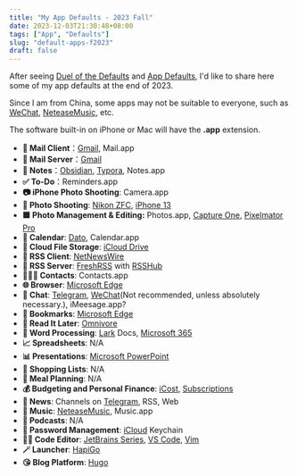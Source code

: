 ```yaml
---
title: "My App Defaults - 2023 Fall"
date: 2023-12-03T21:30:48+08:00
tags: ["App", "Defaults"]
slug: "default-apps-f2023"
draft: false
---
```


After seeing [Duel of the Defaults](https://listen.hemisphericviews.com/097) and [App Defaults](https://defaults.rknight.me/), I'd like to share here some of my app defaults at the end of 2023.

Since I am from China, some apps may not be suitable to everyone, such as [WeChat](https://www.wechat.com/), [NeteaseMusic](https://music.163.com/), etc.

The software built-in on iPhone or Mac will have the **.app** extension.

+ **📨 Mail Client**：[Gmail](https://apps.apple.com/us/app/gmail-email-by-google/id422689480/), Mail.app
+ **📮 Mail Server**：[Gmail](https://mail.google.com/)
+ **📝 Notes**：[Obsidian](https://obsidian.md/), [Typora](https://typora.io/), Notes.app
+ **✅ To-Do**：Reminders.app 
+ **📷 iPhone Photo Shooting**: Camera.app 
+ **📸 Photo Shooting**: [Nikon ZFC](https://www.nikon.com.sg/mirrorless-z-fc), [iPhone 13](https://www.apple.com/iphone-13/specs/)
+ **🟦 Photo Management & Editing:** Photos.app, [Capture One](https://www.captureone.com/en), [Pixelmator Pro](https://www.pixelmator.com/pro/)
+ **📆 Calendar**: [Dato](https://apps.apple.com/us/app/dato/id1470584107?mt=12), Calendar.app
+ **📁 Cloud File Storage**: [iCloud Drive](https://www.icloud.com/iclouddrive)
+ **📖 RSS Client**: [NetNewsWire](https://netnewswire.com/)
+ **📖 RSS Server**: [FreshRSS](https://freshrss.org/index.html) with [RSSHub](https://docs.rsshub.app/)
+ **🙍🏻‍♂️ Contacts**: Contacts.app 
+ **🌐 Browser**: [Microsoft Edge](https://www.microsoft.com/en-us/edge)
+ **💬 Chat**: [Telegram](https://telegram.org/), [WeChat](https://www.wechat.com/)(Not recommended, unless absolutely necessary.), iMeesage.app?
+ **🔖 Bookmarks**: [Microsoft Edge](https://www.microsoft.com/en-us/edge)
+ **📑 Read It Later**: [Omnivore](https://omnivore.app/)
+ **📜 Word Processing**: [Lark](https://www.larksuite.com/en_us) Docs, [Microsoft 365](https://www.office.com/)
+ **📈 Spreadsheets**: N/A
+ **📊 Presentations**: [Microsoft PowerPoint](https://www.microsoft.com/en-us/microsoft-365/powerpoint)
+ **🛒 Shopping Lists**: N/A
+ **🍴 Meal Planning**: N/A
+ **💰 Budgeting and Personal Finance**: [iCost](https://apps.apple.com/us/app/icost-%E8%AE%B0%E8%B4%A6-%E5%BF%AB%E9%80%9F%E7%AE%80%E6%B4%81%E5%A5%BD%E7%94%A8%E7%9A%84%E7%90%86%E8%B4%A2%E5%8A%A9%E6%89%8B/id1484262528), [Subscriptions](https://apps.apple.com/sg/app/%E8%AE%A2%E9%98%85%E9%80%9A/id1577082754?l=zh)
+ **📰 News**: Channels on [Telegram](https://telegram.org/), RSS, Web
+ **🎵 Music**: [NeteaseMusic](https://music.163.com/), Music.app
+ **🎤 Podcasts**: N/A
+ **🔐 Password Management**: [iCloud](https://www.icloud.com/) Keychain
+ **🧑‍💻 Code Editor**: [JetBrains Series](https://www.jetbrains.com/all/), [VS Code](https://code.visualstudio.com/), [Vim](https://www.vim.org/)
+ **🪄 Launcher**: [HapiGo](https://www.hapigo.com/)
+ **😘 Blog Platform**:  [Hugo](https://gohugo.io/)
